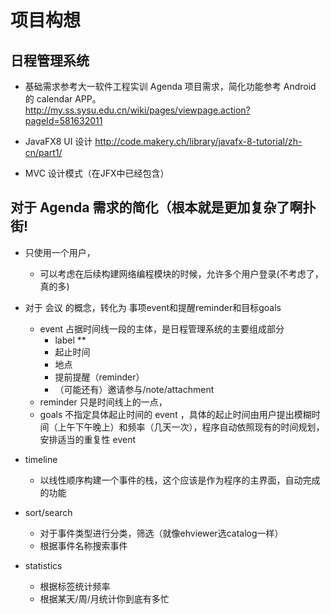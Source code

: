 # 项目构想

## 日程管理系统

- 基础需求参考大一软件工程实训 Agenda 项目需求，简化功能参考 Android 的 calendar APP。
http://my.ss.sysu.edu.cn/wiki/pages/viewpage.action?pageId=581632011


- JavaFX8 UI 设计
http://code.makery.ch/library/javafx-8-tutorial/zh-cn/part1/

- MVC 设计模式（在JFX中已经包含）

## 对于 Agenda 需求的简化（根本就是更加复杂了啊扑街!

- 只使用一个用户，
    - 可以考虑在后续构建网络编程模块的时候，允许多个用户登录(不考虑了，真的多)

- 对于 会议 的概念，转化为 事项event和提醒reminder和目标goals
    - event 占据时间线一段的主体，是日程管理系统的主要组成部分
        - label **
        - 起止时间
        - 地点
        - 提前提醒（reminder）
        - （可能还有）邀请参与/note/attachment
    - reminder 只是时间线上的一点，
    - goals 不指定具体起止时间的 event ，具体的起止时间由用户提出模糊时间（上午下午晚上）和频率（几天一次），程序自动依照现有的时间规划，安排适当的重复性 event

- timeline
    - 以线性顺序构建一个事件的栈，这个应该是作为程序的主界面，自动完成的功能

- sort/search
    - 对于事件类型进行分类，筛选（就像ehviewer选catalog一样）
    - 根据事件名称搜索事件

- statistics
    - 根据标签统计频率
    - 根据某天/周/月统计你到底有多忙